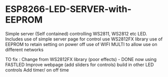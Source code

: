# ESP8266-LED-SERVER-with-EEPROM

Simple server (Self contained) controlling WS2811, WS2812 etc LED.
Includes 
  use of simple server page  for control
  use WS2812FX library
  use of EEPROM to retain setting on power off
  use of WIFI MULTI to allow use on different networks
  
TO fix :
  Change from WS2812FX library (poor effects) - DONE now using FASTLED
  Improve webpage (add sliders for controls)
  build in other LED controls
  Add timer/ on off time
  
